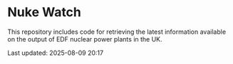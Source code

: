 # Nuke Watch

This repository includes code for retrieving the latest information available on the output of EDF nuclear power plants in the UK.

Last updated: 2025-08-09 20:17